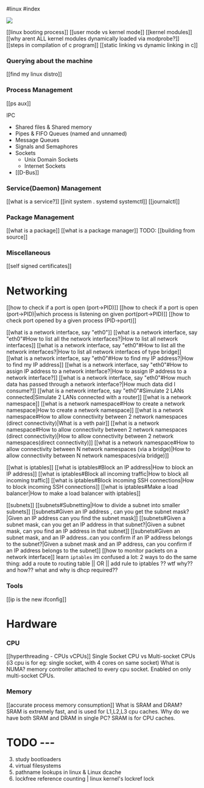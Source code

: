 #linux #index

![](linux-00.png)

[[linux booting process]]
[[user mode vs kernel mode]]
[[kernel modules]]
[[why arent ALL kernel modules dynamically loaded via modprobe?]]
[[steps in compilation of c program]]
[[static linking vs dynamic linking in c]]
### Querying about the machine
[[find my linux distro]]

### Process Management
[[ps aux]]

IPC
- Shared files & Shared memory
- Pipes & FIFO Queues (named and unnamed)
- Message Queues
- Signals and Semaphores
- Sockets
	- Unix Domain Sockets
	- Internet Sockets
- [[D-Bus]]


### Service(Daemon) Management
[[what is a service?]]
[[init system . systemd systemctl]]
[[journalctl]]


### Package Management
[[what is a package]]
[[what is a package manager]]
TODO: [[building from source]]


### Miscellaneous 
[[self signed certificates]]




# Networking 

[[how to check if a port is open (port->PID)]]
[[how to check if a port is open (port->PID)|which process is listening on given port(port->PID)]]
[[how to check port opened by a given process (PID->port)]]

[[what is a network interface, say "eth0"]]
[[what is a network interface, say "eth0"#How to list all the network interfaces?|How to list all network interfaces]]
[[what is a network interface, say "eth0"#How to list all the network interfaces?|How to list all network interfaces of type bridge]]
[[what is a network interface, say "eth0"#How to find my IP address?|How to find my IP address]]
[[what is a network interface, say "eth0"#How to assign IP address to a network interface?|How to assign IP address to a network interface?]]
[[what is a network interface, say "eth0"#How much data has passed through a network interface?|How much data did I consume?]]
[[what is a network interface, say "eth0"#Simulate 2 LANs connected|Simulate 2 LANs connected with a router]]
[[what is a network namespace]]
[[what is a network namespace#How to create a network namespace|How to create a network namespace]]
[[what is a network namespace#How to allow connectivity between 2 network namespaces (direct connectivity)|What is a veth pair]]
[[what is a network namespace#How to allow connectivity between 2 network namespaces (direct connectivity)|How to allow connectivity between 2 network namespaces(direct connectivity)]]
[[what is a network namespace#How to allow connectivity between N network namespaces (via a bridge)|How to allow connectivity between N network namespaces(via bridge)]]

[[what is iptables]]
[[what is iptables#Block an IP address|How to block an IP address]]
[[what is iptables#Block all incoming traffic|How to block all incoming traffic]]
[[what is iptables#Block incoming SSH connections|How to block incoming SSH connections]]
[[what is iptables#Make a load balancer|How to make a load balancer with iptables]]

[[subnets]]
[[subnets#Subnetting|How to divide a subnet into smaller subnets]]
[[subnets#Given an IP address , can you get the subnet mask?|Given an IP address can you find the subnet mask]]
[[subnets#Given a subnet mask, can you get an IP address in that subnet?|Given a subnet mask, can you find an IP address in that subnet]]
[[subnets#Given an subnet mask, and an IP address..can you confirm if an IP address belongs to the subnet?|Given a subnet mask and an IP address, can you confirm if an IP address belongs to the subnet]]
[[how to monitor packets on a network interface]]
learn `iptables`
im confused a lot: 2 ways to do the same thing: add a route to routing table || OR || add rule to iptables  ?? wtf why?? and how??
what and why is dhcp required??
### Tools
[[ip is the new ifconfig]]


# Hardware
### CPU 
[[hyperthreading - CPUs vCPUs]]
Single Socket CPU vs Multi-socket CPUs (i3 cpu is for eg: single socket, with 4 cores on same socket)
What is NUMA? memory controller attached to every cpu socket. Enabled on only multi-socket CPUs.
### Memory 
[[accurate process memory consumption]]
What is SRAM and DRAM? SRAM is extremely fast, and is used for L1,L2,L3 cpu caches.
Why do we have both SRAM and DRAM in single PC? SRAM is for CPU caches.

# TODO ---
3. study bootloaders
4. virtual filesystems
5. pathname lookups in linux & Linux dcache
6. lockfree reference counting | linux kernel's lockref lock
